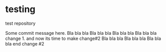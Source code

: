 # testing
test repository

Some commit message here. 
Bla bla bla
Bla bla bla
Bla bla bla
Bla bla bla
change 1.
and now its time to make change#2
Bla bla bla
Bla bla bla
Bla bla bla
end change #2
